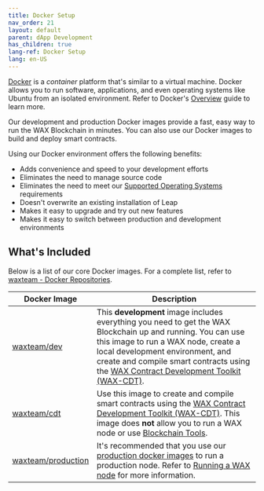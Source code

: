 ```yaml
---
title: Docker Setup
nav_order: 21
layout: default
parent: dApp Development
has_children: true
lang-ref: Docker Setup
lang: en-US
---
```


<a href="https://www.docker.com/" target="_blank">Docker</a> is a *container* platform that's similar to a virtual machine. Docker allows you to run software, applications, and even operating systems like Ubuntu from an isolated environment. Refer to Docker's <a href="https://www.docker.com/why-docker" target="_blank">Overview</a> guide to learn more.

Our development and production Docker images provide a fast, easy way to run the WAX Blockchain in minutes. You can also use our Docker images to build and deploy smart contracts.

Using our Docker environment offers the following benefits:

* Adds convenience and speed to your development efforts
* Eliminates the need to manage source code 
* Eliminates the need to meet our [Supported Operating Systems](/en/tools/os) requirements
* Doesn't overwrite an existing installation of Leap
* Makes it easy to upgrade and try out new features
* Makes it easy to switch between production and development environments

<!--<strong>Note:</strong> While it isn't required to build the source code from our <a href="https://github.com/worldwide-asset-exchange" target="_blank">WAX Git Repository</a>, we still recommend that you . 
{: .label .label-yellow }-->

## What's Included

Below is a list of our core Docker images. For a complete list, refer to <a href="https://hub.docker.com/u/waxteam" target="_blank">waxteam - Docker Repositories</a>.

<table>
<thead>
<tr>
<th style="width:25%">Docker Image</th>
<th>Description</th>
</tr>
</thead>

<tbody>
<tr>
<td><a href="https://hub.docker.com/r/waxteam/dev" target="_blank">waxteam/dev</a></td>
<td>This <strong>development</strong> image includes everything you need to get the WAX Blockchain up and running. You can use this image to run a WAX node, create a local development environment, and create and compile smart contracts using the <a href="/en/dapp-development/wax-cdt/">WAX Contract Development Toolkit (WAX-CDT)</a>.</td>
</tr>

<tr>
<td><a href="https://hub.docker.com/r/waxteam/cdt" target="_blank">waxteam/cdt</a></td>
<td>Use this image to create and compile smart contracts using the <a href="/en/dapp-development/wax-cdt/">WAX Contract Development Toolkit (WAX-CDT)</a>. This image does <strong>not</strong> allow you to run a WAX node or use <a href="/en/tools/blockchain_tools">Blockchain Tools</a>.</td>
</tr>

<td><a href="https://hub.docker.com/r/waxteam/production" target="_blank">waxteam/production</a></td>
<td>It's recommended that you use our <a href="https://hub.docker.com/r/waxteam/production" target="_blank">production docker images</a> to run a production node. Refer to <a href="https://github.com/worldwide-asset-exchange/wax-blockchain/tree/develop/samples/mainnet" target="_blank">Running a WAX node</a> for more information.</td>
</tr>

</tbody>
</table>




